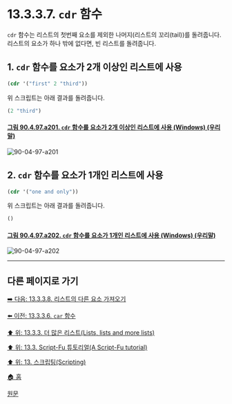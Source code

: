 # 13.3.3.7. `cdr` 함수
`cdr` 함수는 리스트의 첫번째 요소를 제외한 나머지(리스트의 꼬리(tail))를 돌려줍니다. 리스트의 요소가 하나 밖에 없다면, 빈 리스트를 돌려줍니다.

## 1. `cdr` 함수를 요소가 2개 이상인 리스트에 사용
```scheme
(cdr '("first" 2 "third"))
```

위 스크립트는 아래 결과를 돌려줍니다.

```scheme
(2 "third")
```

<a id="90-04-97-a201"></a>

#### [그림 90.4.97.a201. `cdr` 함수를 요소가 2개 이상인 리스트에 사용 (Windows) (우리말)](./90-04-97-script_fu_console.md#90-04-97-a201)
![90-04-97-a201](https://github.com/wonder13662/gimp/assets/15767104/6f3e7dcf-2ed2-490d-bae1-79c00f3b7321)

## 2. `cdr` 함수를 요소가 1개인 리스트에 사용
```scheme
(cdr '("one and only"))
```

위 스크립트는 아래 결과를 돌려줍니다.

```scheme
()
```

<a id="90-04-97-a202"></a>

#### [그림 90.4.97.a202. `cdr` 함수를 요소가 1개인 리스트에 사용 (Windows) (우리말)](./90-04-97-script_fu_console.md#90-04-97-a202)
![90-04-97-a202](https://github.com/wonder13662/gimp/assets/15767104/31ad9066-ce42-4e84-8c85-d2c6c622cb51)

***

## 다른 페이지로 가기

[➡️ 다음: 13.3.3.8. 리스트의 다른 요소 가져오기](./13-03-03-08-accessing_other_elements_in_a_list.md)

[⬅️ 이전: 13.3.3.6. `car` 함수](./13-03-03-06-the_car_function.md)

[⬆️ 위: 13.3.3. 더 많은 리스트(Lists, lists and more lists)](./13-03-03-00-lists-lists-and-more-lists.md)

[⬆️ 위: 13.3. Script-Fu 튜토리얼(A Script-Fu tutorial)](./13-03-00-a-script-fu-tutorial.md)

[⬆️ 위: 13. 스크립팅(Scripting)](./13-00-scripting.md)

[🏠 홈](./00-home.md)

[원문](https://docs.gimp.org/2.10/ko/gimp-using-script-fu-tutorial-lists.html#idm9800)